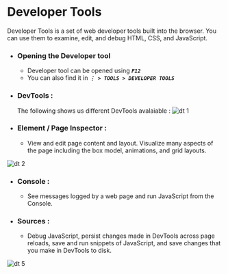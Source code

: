 # Developer Tools

Developer Tools is a set of web developer tools built into the browser. You can use them to examine, edit, and debug HTML, CSS, and JavaScript.

* ### Opening the Developer tool
  * Developer tool can be opened using ***``` F12 ```***
  * You can also find it in ***```⋮ > TOOLS > DEVELOPER TOOLS```***

* ### DevTools :
  The following shows us different DevTools avalaiable : 
![dt 1](https://user-images.githubusercontent.com/45136496/77654083-968fb780-6f96-11ea-9c9d-17337a257819.png)

* ### Element / Page Inspector :
  * View and edit page content and layout. Visualize many aspects of the page including the box model, animations, and grid layouts.
  
![dt 2](https://media.prod.mdn.mozit.cloud/attachments/2018/12/10/16386/59193d46269aefb0d8b504ec92fe7f24/pageInspector.png)


* ### Console :
  * See messages logged by a web page and run JavaScript from the Console.



* ### Sources :
  * Debug JavaScript, persist changes made in DevTools across page reloads, save and run snippets of JavaScript, and save changes that you make in DevTools to disk.
 
  

  
![dt 5](https://youtu.be/QK4hKWmJVLo)
